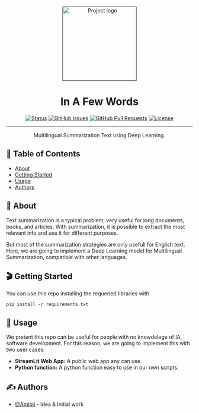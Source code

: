 <p align="center">
  <a href="" rel="noopener">
 <img width=200px height=200px src="https://miro.medium.com/max/300/1*r_ZHEI90PzPnyaHZXI_org.png" alt="Project logo"></a>
</p>

<h1 align="center">In A Few Words</h1>

<div align="center">

[![Status](https://img.shields.io/badge/status-active-success.svg)]()
[![GitHub Issues](https://img.shields.io/github/issues/kylelobo/The-Documentation-Compendium.svg)](https://github.com/Amloii/InAFewWords/issues)
[![GitHub Pull Requests](https://img.shields.io/github/issues-pr/kylelobo/The-Documentation-Compendium.svg)](https://github.com/Amloii/InAFewWords/pulls)
[![License](https://img.shields.io/badge/license-MIT-blue.svg)](/LICENSE)

</div>

---

<p align="center"> Multilingual Summarization Text using Deep Learning.
    <br> 
</p>

## 📝 Table of Contents

- [About](#about)
- [Getting Started](#getting_started)
- [Usage](#usage)
- [Authors](#authors)

## 🧐 About <a name = "about"></a>

Text summarization is a typical problem, very useful for long documents, books, and articles. With summarization, it is possible to extract the most relevant info and use it for different purposes.

But most of the summarization strategies are only usefull for English text. Here, we are going to implement a Deep Learning model for Multilingual Summarization, compatible with other languages.

## 🎬 Getting Started

You can use this repo installing the requeried libraries with

```
pip install -r requirements.txt
```

## 🎈 Usage <a name="usage"></a>

We pretent this repo can be useful for people with no knowdelege of IA, software development. For this reason, we are going to implement this with two user cases:

- **StreamLit Web App:** A public web app any can use.
- **Python function:** A python function easy to use in our own scripts.

## ✍️ Authors <a name = "authors"></a>

- [@Amloii](https://github.com/amloii) - Idea & Initial work


